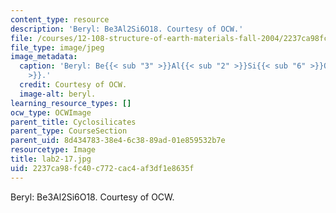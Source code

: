 ```yaml
---
content_type: resource
description: 'Beryl: Be3Al2Si6O18. Courtesy of OCW.'
file: /courses/12-108-structure-of-earth-materials-fall-2004/2237ca98fc40c772cac4af3df1e8635f_lab2-17.jpg
file_type: image/jpeg
image_metadata:
  caption: 'Beryl: Be{{< sub "3" >}}Al{{< sub "2" >}}Si{{< sub "6" >}}O{{< sub "18"
    >}}.'
  credit: Courtesy of OCW.
  image-alt: beryl.
learning_resource_types: []
ocw_type: OCWImage
parent_title: Cyclosilicates
parent_type: CourseSection
parent_uid: 8d434783-38e4-6c38-89ad-01e859532b7e
resourcetype: Image
title: lab2-17.jpg
uid: 2237ca98-fc40-c772-cac4-af3df1e8635f
---
```

Beryl: Be3Al2Si6O18. Courtesy of OCW.

